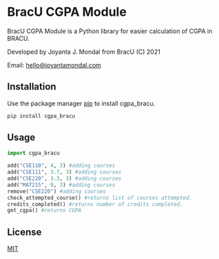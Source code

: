 # BracU CGPA Module

BracU CGPA Module is a Python library for easier calculation of CGPA in BRACU.

Developed by Joyanta J. Mondal from BracU (C) 2021

Email: hello@joyantamondal.com

## Installation

Use the package manager [pip](https://pip.pypa.io/en/stable/) to install cgpa_bracu.

```bash
pip install cgpa_bracu
```

## Usage

```python
import cgpa_bracu

add("CSE110", 4, 3) #adding courses
add("CSE111", 3.7, 3) #adding courses
add("CSE220", 3.3, 3) #adding courses
add("MAT215", 0, 3) #adding courses
remove("CSE220") #adding courses
check_attempted_course() #returns list of courses attempted.
credits_completed() #returns number of credits completed.
get_cgpa() #returns CGPA

```

## License
[MIT](https://choosealicense.com/licenses/mit/)
